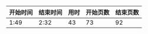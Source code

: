 | 开始时间  | 结束时间 |用时 |开始页数 |结束页数 |
| ------------- | ------------- | ------------- | ------------- | ------------- |
| 1:49 | 2:32  |43  |73  |92  |
